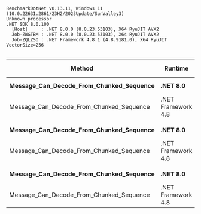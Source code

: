 ```

BenchmarkDotNet v0.13.11, Windows 11 (10.0.22631.2861/23H2/2023Update/SunValley3)
Unknown processor
.NET SDK 8.0.100
  [Host]     : .NET 8.0.0 (8.0.23.53103), X64 RyuJIT AVX2
  Job-ZWGTBM : .NET 8.0.0 (8.0.23.53103), X64 RyuJIT AVX2
  Job-ZQLZSO : .NET Framework 4.8.1 (4.8.9181.0), X64 RyuJIT VectorSize=256


```
| Method                                   | Runtime            | InputChunkSize | MessageCount | Mean     | Error     | StdDev    | Ratio        | RatioSD | Gen0     | Gen1   | Allocated | Alloc Ratio |
|----------------------------------------- |------------------- |--------------- |------------- |---------:|----------:|----------:|-------------:|--------:|---------:|-------:|----------:|------------:|
| **Message_Can_Decode_From_Chunked_Sequence** | **.NET 8.0**           | **16**             | **500**          | **3.028 ms** | **0.0384 ms** | **0.0359 ms** | **2.58x faster** |   **0.05x** | **148.4375** | **7.8125** |   **1.86 MB** |  **1.03x less** |
| Message_Can_Decode_From_Chunked_Sequence | .NET Framework 4.8 | 16             | 500          | 7.811 ms | 0.0829 ms | 0.0776 ms |     baseline |         | 312.5000 | 7.8125 |   1.91 MB |             |
|                                          |                    |                |              |          |           |           |              |         |          |        |           |             |
| **Message_Can_Decode_From_Chunked_Sequence** | **.NET 8.0**           | **64**             | **500**          | **2.377 ms** | **0.0047 ms** | **0.0042 ms** | **2.59x faster** |   **0.01x** | **148.4375** | **7.8125** |   **1.86 MB** |  **1.03x less** |
| Message_Can_Decode_From_Chunked_Sequence | .NET Framework 4.8 | 64             | 500          | 6.164 ms | 0.0123 ms | 0.0109 ms |     baseline |         | 312.5000 | 7.8125 |   1.91 MB |             |
|                                          |                    |                |              |          |           |           |              |         |          |        |           |             |
| **Message_Can_Decode_From_Chunked_Sequence** | **.NET 8.0**           | **256**            | **500**          | **2.349 ms** | **0.0054 ms** | **0.0050 ms** | **2.53x faster** |   **0.01x** | **148.4375** | **7.8125** |   **1.86 MB** |  **1.03x less** |
| Message_Can_Decode_From_Chunked_Sequence | .NET Framework 4.8 | 256            | 500          | 5.951 ms | 0.0307 ms | 0.0288 ms |     baseline |         | 312.5000 | 7.8125 |   1.91 MB |             |

